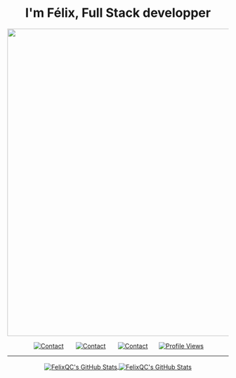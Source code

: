 <h1 align="center">I'm Félix, Full Stack developper</h1>

<p id="header" align="center">
  <img src="https://i.pinimg.com/originals/49/83/0e/49830ee2ddd8b7e7679c686361afd4c2.gif" width="700">
</p>

<p id="contacts" align="center">
  <a href="https://discord.gg/mkxEjCWMXx" TARGET="_blank"><img src="https://img.shields.io/badge/Contact%20me%20-on%20Discord-blueviolet"  hspace="12" alt="Contact"></a>
  <a href="https://twitter.com/qc_felix" TARGET="_blank"><img src="https://img.shields.io/badge/Contact%20me%20-on%20Twitter-blue"  hspace="12" alt="Contact"></a>
  <a href="mailto:contact.ambitionist@protonmail.ch"><img src="https://img.shields.io/badge/Contact%20me%20-on%20Email-ff69b4" hspace="12" alt="Contact"></a>
  <a href="https://komarev.com/ghpvc/?username=Ambitionist" TARGET="_blank"><img alt="Profile Views" src="https://komarev.com/ghpvc/?username=Ambitionist" hspace="9" alt="contact">
</p>

<hr>
<p align="center">
<a href="https://github.com/Ambitionist">
  <img align="center" src="https://github-readme-stats.vercel.app/api?username=Ambitionist&show_icons=true&line_height=20&count_private=true&title_color=black&text_color=black&icon_color=black&bg_color=" alt="FelixQC's GitHub Stats" />
</a>

<a href="https://github.com/Ambitionist">
  <img align="center" src="https://github-readme-stats.vercel.app/api/top-langs/?username=Ambitionist&layout=compact" alt="FelixQC's GitHub Stats"/>
</a>
</p>

